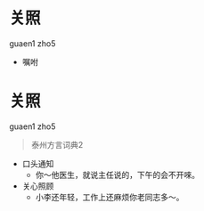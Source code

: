 # 关照
guaen1 zho5
- 嘱咐

# 关照
guaen1 zho5
> 泰州方言词典2
- 口头通知
  - 你～他医生，就说主任说的，下午的会不开唻。
- 关心照顾
  - 小李还年轻，工作上还麻烦你老同志多～。
